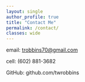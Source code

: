 ```yaml
---
layout: single
author_profile: true
title: "Contact Me"
permalink: /contact/
classes: wide
---
```



email: trobbins70@gmail.com

cell: (602) 881-3682

GitHub: github.com/twrobbins

